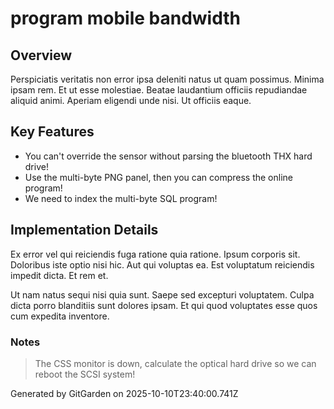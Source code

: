 # program mobile bandwidth

## Overview
Perspiciatis veritatis non error ipsa deleniti natus ut quam possimus. Minima ipsam rem. Et ut esse molestiae. Beatae laudantium officiis repudiandae aliquid animi. Aperiam eligendi unde nisi. Ut officiis eaque.

## Key Features
- You can't override the sensor without parsing the bluetooth THX hard drive!
- Use the multi-byte PNG panel, then you can compress the online program!
- We need to index the multi-byte SQL program!

## Implementation Details
Ex error vel qui reiciendis fuga ratione quia ratione. Ipsum corporis sit. Doloribus iste optio nisi hic. Aut qui voluptas ea. Est voluptatum reiciendis impedit dicta. Et rem et.
 Ut nam natus sequi nisi quia sunt. Saepe sed excepturi voluptatem. Culpa dicta porro blanditiis sunt dolores ipsam. Et qui quod voluptates esse quos cum expedita inventore.

### Notes
> The CSS monitor is down, calculate the optical hard drive so we can reboot the SCSI system!

Generated by GitGarden on 2025-10-10T23:40:00.741Z